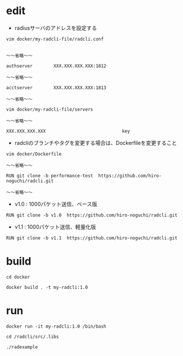 


# edit

- radiusサーバのアドレスを設定する

`vim docker/my-radcli-file/radcli.conf`

```

〜〜省略〜〜

authserver        XXX.XXX.XXX.XXX:1812

〜〜省略〜〜

acctserver        XXX.XXX.XXX.XXX:1813

〜〜省略〜〜
```


`vim docker/my-radcli-file/servers`

```
〜〜省略〜〜

XXX.XXX.XXX.XXX                             key
```

- radcliのブランチやタグを変更する場合は、Dockerfileを変更すること

`vim docker/Dockerfile`

```
〜〜省略〜〜

RUN git clone -b performance-test  https://github.com/hiro-noguchi/radcli.git

〜〜省略〜〜
```

- v1.0 : 1000パケット送信、ベース版

`RUN git clone -b v1.0  https://github.com/hiro-noguchi/radcli.git`

- v1.1 : 1000パケット送信、軽量化版

`RUN git clone -b v1.1  https://github.com/hiro-noguchi/radcli.git`

# build

`cd docker`

`docker build . -t my-radcli:1.0`


# run

`docker run -it my-radcli:1.0 /bin/bash`

`cd /radcli/src/.libs`

`./radexample`
